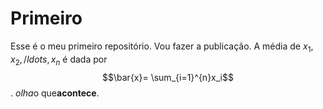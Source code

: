 # Primeiro
Esse é o meu primeiro repositório. Vou fazer a publicação.
A média de $x_1, x_2, /ldots, x_n$ é dada por 
$$\bar{x}= \sum_{i=1}^{n}x_i$$. 
*olha*o que**acontece**.